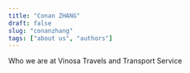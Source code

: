 ```yaml
---
title: "Conan ZHANG"
draft: false
slug: "conanzhang"
tags: ["about us", "authors"]
---
```


Who we are at Vinosa Travels and Transport Service



